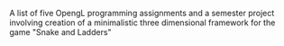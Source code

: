 A list of five OpengL programming assignments and a semester project involving creation of a minimalistic three dimensional framework for the game "Snake and Ladders"